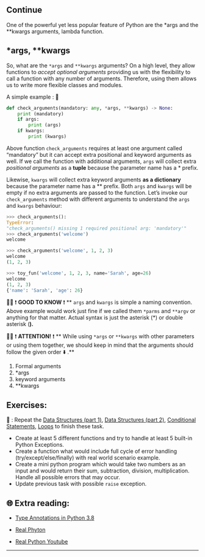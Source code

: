 ## Continue
One of the powerful yet less popular feature of Python are the *args and the **kwargs arguments, lambda function.

## *args, **kwargs
So, what are the `*args` and `**kwargs` arguments? On a high level, they allow functions to _accept optional arguments_ providing us with the flexibility to call a function with any number of arguments. Therefore, using them allows us to write more flexible classes and modules.

A simple example : 🔽 

```python
def check_arguments(mandatory: any, *args, **kwargs) -> None:
    print (mandatory)
    if args:
        print (args)
    if kwargs:
        print (kwargs)
```

Above function `check_arguments` requires at least one argument called “mandatory” but it can accept extra positional and keyword arguments as well.
If we call the function with additional arguments, `args` will collect extra _positional arguments_ as a **tuple** because the parameter name has a * prefix.

Likewise, `kwargs` will collect extra keyword arguments **as a dictionary** because the parameter name has a ** prefix. Both `args` and `kwargs` will be empty if no extra arguments are passed to the function.
Let’s invoke our `check_arguments` method with different arguments to understand the `args` and `kwargs` behaviour:

```python
>>> check_arguments():
TypeError:
"check_arguments() missing 1 required positional arg: 'mandatory'"
>>> check_arguments('welcome')
welcome

>>> check_arguments('welcome', 1, 2, 3)
welcome
(1, 2, 3)

>>> toy_fun('welcome', 1, 2, 3, name='Sarah', age=26)
welcome
(1, 2, 3)
{'name': 'Sarah', 'age': 26}
```
👨‍🏫  ❗ **GOOD TO KNOW** ❗ 
** `args` and `kwargs` is simple a naming convention. Above example would work just fine if we called them `*parms` and `**argv` or anything for that matter. Actual syntax is just the asterisk (*) or double asterisk (**).**

👨‍🏫  ❗ **ATTENTION!** ❗ 
** While using `*args` or `**kwargs` with other parameters or using them together, we should keep in mind that the arguments should follow the given order ⬇️ .**

1. Formal arguments
1. *args
1. keyword arguments
1. **kwargs

## Exercises: 
🧠 : Repeat the [Data Structures (part 1)](https://github.com/CodeAcademy-Online/python-new-material/wiki/Lesson-3:-Data-Structures-(Part-1)), [Data Structures (part 2)](https://github.com/CodeAcademy-Online/python-new-material/wiki/Lesson-5:-Data-Structures-(Part-2)), [Conditional Statements](https://github.com/CodeAcademy-Online/python-new-material/wiki/Lesson-6:-Conditional-Statements), [Loops](https://github.com/CodeAcademy-Online/python-new-material/wiki/Lesson-8:-Loops) to finish these task.
* Create at least 5 different functions and try to handle at least 5 built-in Python Exceptions.
* Create a function what would include full cycle of error handling (try/except/else/finally) with real world scenario example.
* Create a mini python program which would take two numbers as an input and would return their sum, subtraction, division, multiplication. Handle all possible errors that may occur.  
* Update previous task with possible `raise` exception.


## 🌐  Extra reading:

* [Type Annotations in Python 3.8](https://medium.com/analytics-vidhya/type-annotations-in-python-3-8-3b401384403d)

* [Real Phyton](https://realpython.com/defining-your-own-python-function/)

* [Real Python Youtube](https://www.youtube.com/watch?v=Q93bwyZoXk0)
***
